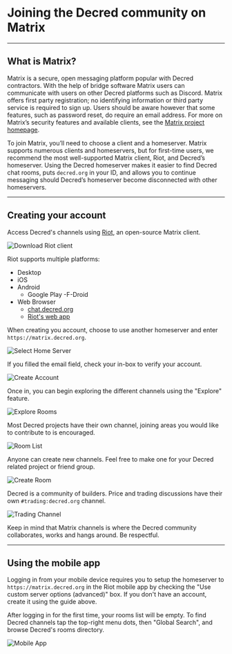 # Joining the Decred community on Matrix

---

## What is Matrix?

Matrix is a secure, open messaging platform popular with Decred contractors. With the help of bridge software Matrix users can communicate with users on other Decred platforms such as Discord. Matrix offers first party registration; no identifying information or third party service is required to sign up. Users should be aware however that some features, such as password reset, do require an email address. For more on Matrix’s security features and available clients, see the [Matrix project homepage](https://matrix.org/).

To join Matrix, you’ll need to choose a client and a homeserver. Matrix supports numerous clients and homeservers, but for first-time users, we recommend the most well-supported Matrix client, Riot, and Decred’s homeserver. Using the Decred homeserver makes it easier to find Decred chat rooms, puts `decred.org` in your ID, and allows you to continue messaging should Decred’s homeserver become disconnected with other homeservers.

---

## Creating your account

Access Decred's channels using [Riot](https://about.riot.im/), an open-source Matrix client.

![Download Riot client](/img/matrix/matrix-01-download.png)

Riot supports multiple platforms:

- Desktop
- iOS
- Android
     - Google Play
  -F-Droid
- Web Browser
    - [chat.decred.org](https://chat.decred.org/)
    - [Riot's web app](https://riot.im/app/)

When creating you account, choose to use another homeserver and enter `https://matrix.decred.org`.

![Select Home Server](/img/matrix/matrix-02-select-home-server.png)

If you filled the email field, check your in-box to verify your account.

![Create Account](/img/matrix/matrix-03-create-account.png)

Once in, you can begin exploring the different channels using the "Explore" feature.

![Explore Rooms](/img/matrix/matrix-04-explore-rooms.png)

Most Decred projects have their own channel, joining areas you would like to contribute to is encouraged.

![Room List](/img/matrix/matrix-05-room-list.png)

Anyone can create new channels. Feel free to make one for your Decred related project or friend group.

![Create Room](/img/matrix/matrix-06-create-room.png)

Decred is a community of builders. Price and trading discussions have their own `#trading:decred.org` channel.

![Trading Channel](/img/matrix/matrix-07-trading-channel.png)

Keep in mind that Matrix channels is where the Decred community collaborates, works and hangs around. Be respectful.

---

## Using the mobile app

Logging in from your mobile device requires you to setup the homeserver to `https://matrix.decred.org` in the Riot mobile app by checking the "Use custom server options (advanced)" box. If you don't have an account, create it using the guide above.

After logging in for the first time, your rooms list will be empty. To find Decred channels tap the top-right menu dots, then "Global Search", and browse Decred's rooms directory.

![Mobile App](/img/matrix/matrix-08-mobile.png)
